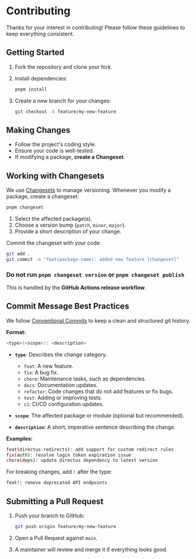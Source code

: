 # Contributing

Thanks for your interest in contributing! Please follow these guidelines to keep everything consistent.

## Getting Started

1. Fork the repository and clone your fork.
2. Install dependencies:

   ```sh
   pnpm install
   ```

3. Create a new branch for your changes:

   ```sh
   git checkout -b feature/my-new-feature
   ```

## Making Changes

- Follow the project's coding style.
- Ensure your code is well-tested.
- If modifying a package, **create a Changeset**.

## Working with Changesets

We use [Changesets](https://github.com/changesets/changesets) to manage versioning. Whenever you modify a package, create a changeset:

   ```sh
   pnpm changeset
   ```

1. Select the affected package(s).
2. Choose a version bump (`patch`, `minor`, `major`).
3. Provide a short description of your change.

Commit the changeset with your code:

   ```sh
   git add .
   git commit -m "feat(package-name): added new feature [changeset]"
   ```

### Do not run `pnpm changeset version` or `pnpm changeset publish`
This is handled by the **GitHub Actions release workflow**.

## Commit Message Best Practices

We follow [Conventional Commits](https://www.conventionalcommits.org/) to keep a clean and structured git history.

**Format:**
   ```sh
   <type>(<scope>): <description>
   ```

- **`type`**: Describes the change category.
  - `feat`: A new feature.
  - `fix`: A bug fix.
  - `chore`: Maintenance tasks, such as dependencies.
  - `docs`: Documentation updates.
  - `refactor`: Code changes that do not add features or fix bugs.
  - `test`: Adding or improving tests.
  - `ci`: CI/CD configuration updates.

- **`scope`**: The affected package or module (optional but recommended).
- **`description`**: A short, imperative sentence describing the change.

**Examples:**
   ```sh
   feat(directus-redirects): add support for custom redirect rules
   fix(auth): resolve login token expiration issue
   chore(deps): update directus dependency to latest version
   ```

For breaking changes, add `!` after the type:

   ```sh
   feat!: remove deprecated API endpoints
   ```

## Submitting a Pull Request

1. Push your branch to GitHub:

   ```sh
   git push origin feature/my-new-feature
   ```

2. Open a Pull Request against `main`.
3. A maintainer will review and merge it if everything looks good.

